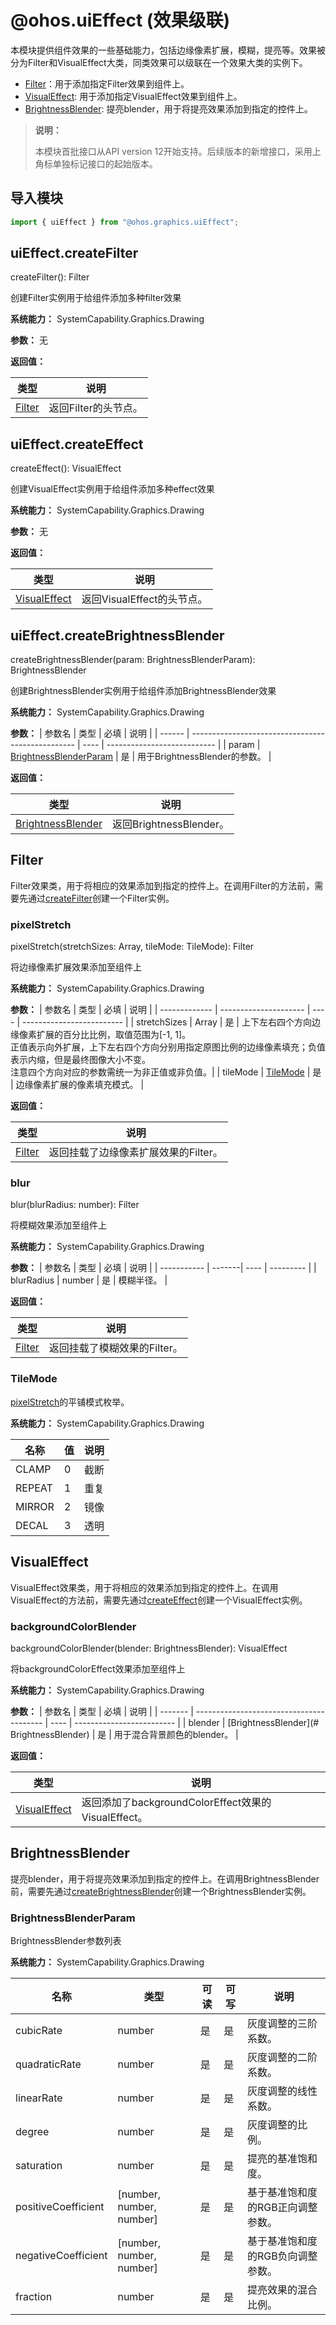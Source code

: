 # @ohos.uiEffect (效果级联)

本模块提供组件效果的一些基础能力，包括边缘像素扩展，模糊，提亮等。效果被分为Filter和VisualEffect大类，同类效果可以级联在一个效果大类的实例下。

- [Filter](#Filter)：用于添加指定Filter效果到组件上。
- [VisualEffect](#VisualEffect): 用于添加指定VisualEffect效果到组件上。
- [BrightnessBlender](#BrightnessBlender): 提亮blender，用于将提亮效果添加到指定的控件上。

> **说明：**
> 
> 本模块首批接口从API version 12开始支持。后续版本的新增接口，采用上角标单独标记接口的起始版本。

## 导入模块

```ts
import { uiEffect } from "@ohos.graphics.uiEffect";
```

## uiEffect.createFilter
createFilter(): Filter

创建Filter实例用于给组件添加多种filter效果

**系统能力：** SystemCapability.Graphics.Drawing

**参数：** 无

**返回值：**

| 类型              | 说明                 |
| ------------------| ------------------- |
| [Filter](#Filter) | 返回Filter的头节点。 |

## uiEffect.createEffect
createEffect(): VisualEffect

创建VisualEffect实例用于给组件添加多种effect效果

**系统能力：** SystemCapability.Graphics.Drawing

**参数：** 无

**返回值：**

| 类型                          | 说明                       |
| ----------------------------- | ------------------------- |
| [VisualEffect](#VisualEffect) | 返回VisualEffect的头节点。 |

## uiEffect.createBrightnessBlender
createBrightnessBlender(param: BrightnessBlenderParam): BrightnessBlender

创建BrightnessBlender实例用于给组件添加BrightnessBlender效果

**系统能力：** SystemCapability.Graphics.Drawing

**参数：**
| 参数名  | 类型                                              | 必填 | 说明                        |
| ------ | ------------------------------------------------- | ---- | --------------------------- |
| param  | [BrightnessBlenderParam](#BrightnessBlenderParam) | 是   | 用于BrightnessBlender的参数。 |

**返回值：**

| 类型                                     | 说明                     |
| ---------------------------------------- | ----------------------- |
| [BrightnessBlender ](#BrightnessBlender) | 返回BrightnessBlender。 |

## Filter
Filter效果类，用于将相应的效果添加到指定的控件上。在调用Filter的方法前，需要先通过[createFilter](#uiEffectcreateFilter)创建一个Filter实例。

### pixelStretch
pixelStretch(stretchSizes: Array<number>, tileMode: TileMode): Filter

将边缘像素扩展效果添加至组件上

**系统能力：** SystemCapability.Graphics.Drawing

**参数：**
| 参数名         | 类型                  | 必填 | 说明                       |
| ------------- | --------------------- | ---- | ------------------------- |
| stretchSizes  | Array<number>         | 是   | 上下左右四个方向边缘像素扩展的百分比比例，取值范围为[-1, 1]。<br>正值表示向外扩展，上下左右四个方向分别用指定原图比例的边缘像素填充；负值表示内缩，但是最终图像大小不变。<br>注意四个方向对应的参数需统一为非正值或非负值。|
| tileMode      | [TileMode](#TileMode) | 是   | 边缘像素扩展的像素填充模式。 |

**返回值：**

| 类型              | 说明                               |
| ----------------- | --------------------------------- |
| [Filter](#Filter) | 返回挂载了边缘像素扩展效果的Filter。 |

### blur
blur(blurRadius: number): Filter

将模糊效果添加至组件上

**系统能力：** SystemCapability.Graphics.Drawing

**参数：**
| 参数名       | 类型   | 必填 | 说明       |
| ----------- | -------| ---- | --------- |
| blurRadius  | number | 是   | 模糊半径。 |

**返回值：**

| 类型               | 说明                       |
| ----------------- | -------------------------- |
| [Filter](#Filter) | 返回挂载了模糊效果的Filter。 |

### TileMode
[pixelStretch](#pixelStretch)的平铺模式枚举。

**系统能力：** SystemCapability.Graphics.Drawing

| 名称   | 值 | 说明 |
| ------ | - | ---- |
| CLAMP  | 0 | 截断 |
| REPEAT | 1 | 重复 |
| MIRROR | 2 | 镜像 |
| DECAL  | 3 | 透明 |

## VisualEffect
VisualEffect效果类，用于将相应的效果添加到指定的控件上。在调用VisualEffect的方法前，需要先通过[createEffect](#uiEffectcreateEffect)创建一个VisualEffect实例。

### backgroundColorBlender
backgroundColorBlender(blender: BrightnessBlender): VisualEffect

将backgroundColorEffect效果添加至组件上

**系统能力：** SystemCapability.Graphics.Drawing

**参数：**
| 参数名  | 类型                                      | 必填 | 说明                       |
| ------- | ---------------------------------------- | ---- | ------------------------- |
| blender | [BrightnessBlender](# BrightnessBlender) | 是   | 用于混合背景颜色的blender。 |

**返回值：**

| 类型                          | 说明                                               |
| ----------------------------- | ------------------------------------------------- |
| [VisualEffect](#VisualEffect) | 返回添加了backgroundColorEffect效果的VisualEffect。 |

## BrightnessBlender
提亮blender，用于将提亮效果添加到指定的控件上。在调用BrightnessBlender前，需要先通过[createBrightnessBlender](#uiEffectcreateBrightnessBlender)创建一个BrightnessBlender实例。

### BrightnessBlenderParam
BrightnessBlender参数列表

**系统能力：** SystemCapability.Graphics.Drawing

| 名称                | 类型                        | 可读 | 可写 | 说明                            |
| ------------------- | -------------------------- | ---- | ---- | ------------------------------ |
| cubicRate           | number                     | 是   | 是   | 灰度调整的三阶系数。             |
| quadraticRate       | number                     | 是   | 是   | 灰度调整的二阶系数。             |
| linearRate          | number                     | 是   | 是   | 灰度调整的线性系数。             |
| degree              | number                     | 是   | 是   | 灰度调整的比例。                 |
| saturation          | number                     | 是   | 是   | 提亮的基准饱和度。               |
| positiveCoefficient | [number, number, number]   | 是   | 是   | 基于基准饱和度的RGB正向调整参数。 |
| negativeCoefficient | [number, number, number]   | 是   | 是   | 基于基准饱和度的RGB负向调整参数。 |
| fraction            | number                     | 是   | 是   | 提亮效果的混合比例。             |